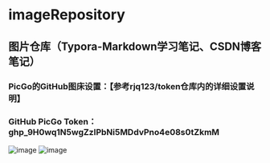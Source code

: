 # imageRepository
## 图片仓库（Typora-Markdown学习笔记、CSDN博客笔记）
### PicGo的GitHub图床设置：【参考rjq123/token仓库内的详细设置说明】
### GitHub PicGo Token：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
![image](https://github.com/user-attachments/assets/f88de65d-9011-4020-af71-318a88cbf857)
![image](https://github.com/user-attachments/assets/8ebb3cd7-b0e1-4583-aa5e-138d2f829b1b)


